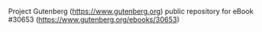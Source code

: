Project Gutenberg (https://www.gutenberg.org) public repository for eBook #30653 (https://www.gutenberg.org/ebooks/30653)

